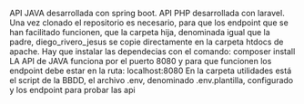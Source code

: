 API JAVA desarrollada con spring boot.
API PHP desarrollada con laravel. 
Una vez clonado el repositorio es necesario, para que los endpoint que se han facilitado funcionen, que la carpeta  hija, denominada igual que la padre, 
diego_rivero_jesus se copie directamente en la carpeta htdocs de apache. Hay que instalar las dependecias con  el comando: composer install
LA API de JAVA funciona por el puerto 8080 y para que funcionen los endpoint debe estar en la ruta: localhost:8080
En la carpeta utilidades está el script de la BBDD, el archivo .env, denominado  .env.plantilla, configurado y los endpoint para probar las api 
